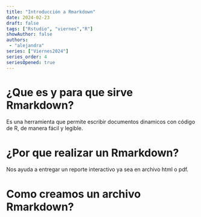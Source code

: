 ```yaml
---
title: "Introducción a Rmarkdown"
date: 2024-02-23
draft: false
tags: ["Rstudio", "viernes","R"]
showAuthor: false
authors:
 - "alejandra"
series: ["Viernes2024"]
series_order: 4
seriesOpened: true
---
```



# ¿Que es y para que sirve Rmarkdown?

Es una herramienta que permite escribir documentos dinamicos con código de R, de manera fácil y legible.

# ¿Por que realizar un Rmarkdown?

Nos ayuda a entregar un reporte interactivo ya sea en archivo html o pdf.

# Como creamos un archivo Rmarkdown?